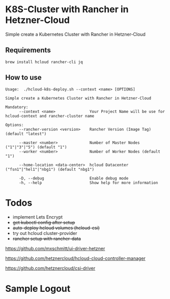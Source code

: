 # K8S-Cluster with Rancher in Hetzner-Cloud

Simple create a Kubernetes Cluster with Rancher in Hetzner-Cloud

## Requirements

```
brew install hcloud rancher-cli jq
```

## How to use

```
Usage:  ./hcloud-k8s-deploy.sh --context <name> [OPTIONS]

Simple create a Kubernetes Cluster with Rancher in Hetzner-Cloud

Mandatory:
      --context <name>               Your Project Name will be use for hcloud-context and rancher-cluster name

Options:
      --rancher-version <version>    Rancher Version (Image Tag) (default "latest")

      --master <number>              Number of Master Nodes ("1"|"3"|"5") (default "1")
      --worker <number>              Number of Worker Nodes (default "1")

      --home-location <data-center>  hcloud Datacenter ("fsn1"|"hel1"|"nbg1") (default "nbg1")

      -D, --debug                    Enable debug mode
      -h, --help                     Show help for more information
```

# Todos

* implement Lets Encrypt
* <del>get kubectl config after setup</del>
* <del>auto-deploy hcloud volumes (hcloud-csi)</del>
* try out hcloud cluster-provider
* <del>rancher setup with rancher-data</del>


<https://github.com/mxschmitt/ui-driver-hetzner>

<https://github.com/hetznercloud/hcloud-cloud-controller-manager>

<https://github.com/hetznercloud/csi-driver>

# Sample Logout

```
```
